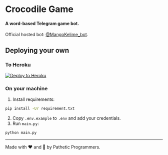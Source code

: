 # Crocodile Game

#### A word-based Telegram game bot.

Official hosted bot: [@MangoKelime_bot](https://t.me/mangokelime_bot).

## Deploying your own

### To Heroku

[![Deploy to Heroku](https://www.herokucdn.com/deploy/button.svg)](https://heroku.com/deploy?template=https://github.com/EkimozSupport/Kelimemango)

### On your machine

1. Install requirements:

```bash
pip install -Ur requirement.txt
```

2. Copy `.env.example` to `.env` and add your credentials.
3. Run `main.py`:

```bash
python main.py
```

---

Made with ❤️ and 🐍 by Pathetic Programmers.
